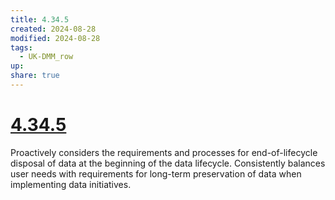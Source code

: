```yaml
---
title: 4.34.5
created: 2024-08-28
modified: 2024-08-28
tags:
  - UK-DMM_row
up: 
share: true
---
```

# [4.34.5](4.34.5.md)

Proactively considers the requirements and processes for end-of-lifecycle disposal of data at the beginning of the data lifecycle. Consistently balances user needs with requirements for long-term preservation of data when implementing data initiatives.
